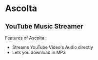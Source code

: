 # Ascolta
## YouTube Music Streamer

Features of Ascolta :
- Streams YouTube Video's Audio directly
- Lets you download in MP3